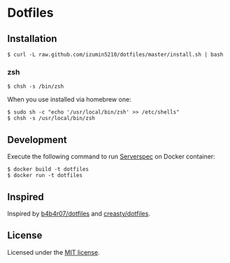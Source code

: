 # Dotfiles

## Installation

```
$ curl -L raw.github.com/izumin5210/dotfiles/master/install.sh | bash
```

### zsh

```
$ chsh -s /bin/zsh
```

When you use installed via homebrew one:

```
$ sudo sh -c "echo '/usr/local/bin/zsh' >> /etc/shells"
$ chsh -s /usr/local/bin/zsh
```

## Development
Execute the following command to run [Serverspec](http://serverspec.org/) on Docker container:

```
$ docker build -t dotfiles
$ docker run -t dotfiles
```

## Inspired
Inspired by [b4b4r07/dotfiles](https://github.com/b4b4r07/dotfiles) and [creasty/dotfiles](https://github.com/creasty/dotfiles).

## License
Licensed under the [MIT license](http://izumin.mit-license.org/2015).
